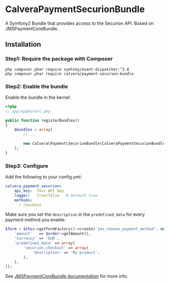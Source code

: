 CalveraPaymentSecurionBundle
========================

A Symfony2 Bundle that provides access to the Securion API. Based on JMSPaymentCoreBundle.

## Installation

### Step1: Require the package with Composer

````
php composer.phar require symfony/event-dispatcher:^2.8
php composer.phar require calvera/payment-securion-bundle
````

### Step2: Enable the bundle

Enable the bundle in the kernel:

``` php
<?php
// app/AppKernel.php

public function registerBundles()
{
    $bundles = array(
        // ...

        new Calvera\Payment\SecurionBundle\CalveraPaymentSecurionBundle(),
    );
}
```

### Step3: Configure

Add the following to your config.yml:
```yaml
calvera_payment_securion:
    api_key:  Your API key
    logger:   true/false   # Default true
    methods:
      - checkout
```

Make sure you set the `description` in the `predefined_data` for every payment method you enable:
````php
$form = $this->getFormFactory()->create('jms_choose_payment_method', null, array(
    'amount'   => $order->getAmount(),
    'currency' => 'EUR',
    'predefined_data' => array(
        'securion_checkout' => array(
            'description' => 'My product',
        ),
    ),
));
````

See [JMSPaymentCoreBundle documentation](http://jmsyst.com/bundles/JMSPaymentCoreBundle/master/usage) for more info.
